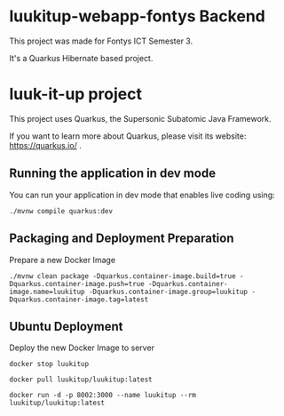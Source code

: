 # luukitup-webapp-fontys Backend
This project was made for Fontys ICT Semester 3.

It's a Quarkus Hibernate based project.


# luuk-it-up project

This project uses Quarkus, the Supersonic Subatomic Java Framework.

If you want to learn more about Quarkus, please visit its website: https://quarkus.io/ .

## Running the application in dev mode

You can run your application in dev mode that enables live coding using:
```shell script
./mvnw compile quarkus:dev
```

## Packaging and Deployment Preparation

Prepare a new Docker Image
```shell script
./mvnw clean package -Dquarkus.container-image.build=true -Dquarkus.container-image.push=true -Dquarkus.container-image.name=luukitup -Dquarkus.container-image.group=luukitup -Dquarkus.container-image.tag=latest
```

## Ubuntu Deployment
Deploy the new Docker Image to server

```ubuntu script
docker stop luukitup
```

```ubuntu script
docker pull luukitup/luukitup:latest
```

```ubuntu script
docker run -d -p 8002:3000 --name luukitup --rm luukitup/luukitup:latest
```
